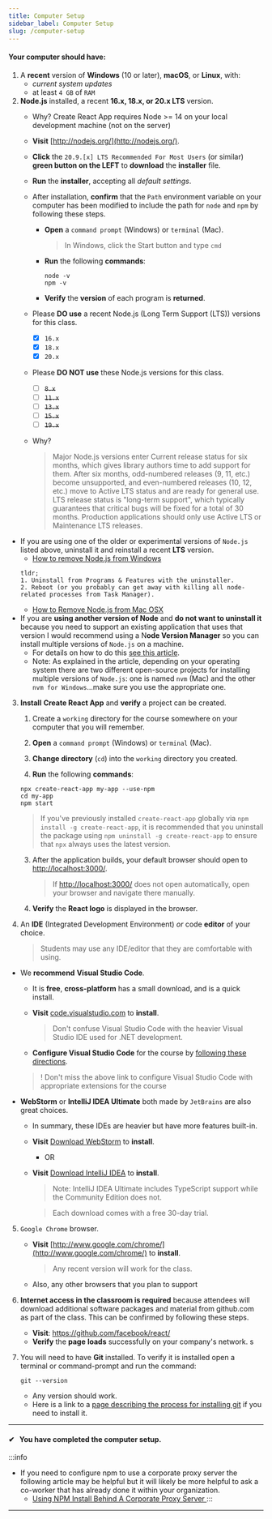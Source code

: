 ```yaml
---
title: Computer Setup
sidebar_label: Computer Setup
slug: /computer-setup
---
```


#### Your computer should have:

1. A **recent** version of **Windows** (10 or later), **macOS**, or **Linux**, with:
   - _current system updates_
   - at least `4 GB` of `RAM`
2. **Node.js** installed, a recent **16.x, 18.x, or 20.x LTS** version.
   - Why?  Create React App requires Node >= 14 on your local development machine (not on the server) 
   - **Visit** [http://nodejs.org/](http://nodejs.org/).
   - **Click** the `20.9.[x] LTS Recommended For Most Users` (or similar) **green button on the LEFT** to **download** the **installer** file.
   - **Run** the **installer**, accepting all _default_ _settings_.
   - After installation, **confirm** that the `Path` environment variable on your computer has been modified to include the path for `node` and `npm` by following these steps.
     - **Open** a `command prompt` (Windows) or `terminal` (Mac).
       > In Windows, click the Start button and type `cmd`
     - **Run** the following **commands**:
       ```shell
       node -v
       npm -v
       ```
     - **Verify** the **version** of each program is **returned**.
   - Please **DO use** a recent Node.js (Long Term Support (LTS)) versions for this class.
     - [x] `16.x`
     - [x] `18.x`
     - [x] `20.x`

   - Please **DO NOT use** these Node.js versions for this class.

     - [ ] ~~`8.x`~~
     - [ ] ~~`11.x`~~
     - [ ] ~~`13.x`~~
     - [ ] ~~`15.x`~~
     - [ ] ~~`19.x`~~

   - Why?

     > Major Node.js versions enter Current release status for six months, which gives library authors time to add support for them. After six months, odd-numbered releases (9, 11, etc.) become unsupported, and even-numbered releases (10, 12, etc.) move to Active LTS status and are ready for general use. LTS release status is "long-term support", which typically guarantees that critical bugs will be fixed for a total of 30 months. Production applications should only use Active LTS or Maintenance LTS releases.

- If you are using one of the older or experimental versions of `Node.js` listed above, uninstall it and reinstall a recent **LTS** version.
  - [How to remove Node.js from Windows](https://stackoverflow.com/a/20711410/48175)
  ```
  tldr;
  1. Uninstall from Programs & Features with the uninstaller.
  2. Reboot (or you probably can get away with killing all node-related processes from Task Manager).
  ```
  - [How to Remove Node.js from Mac OSX](https://stackabuse.com/how-to-uninstall-node-js-from-mac-osx/)
- If you are **using another version of Node** and **do not want to uninstall it** because you need to support an existing application that uses that version I would recommend using a N**ode Version Manager** so you can install multiple versions of `Node.js` on a machine.
  - For details on how to do this [see this article](https://www.sitepoint.com/quick-tip-multiple-versions-node-nvm/).
  - Note: As explained in the article, depending on your operating system there are two different open-source projects for installing multiple versions of `Node.js`: one is named `nvm` (Mac) and the other `nvm for Windows`...make sure you use the appropriate one.

3. **Install** **Create React App** and **verify** a project can be created.

   1. Create a `working` directory for the course somewhere on your computer that you will remember.
   2. **Open** a `command prompt` (Windows) or `terminal` (Mac).
   3. **Change directory** (`cd`) into the `working` directory you created.

   4. **Run** the following **commands**:

   ```shell
   npx create-react-app my-app --use-npm
   cd my-app
   npm start
   ```

   > If you've previously installed `create-react-app` globally via `npm install -g create-react-app`, it is recommended that you uninstall the package using `npm uninstall -g create-react-app` to ensure that `npx` always uses the latest version.

   3. After the application builds, your default browser should open to [http://localhost:3000/](http://localhost:3000/).

      > If [http://localhost:3000/](http://localhost:3000/) does not open automatically, open your browser and navigate there manually.

   4. **Verify** the **React logo** is displayed in the browser.

4. An **IDE** (Integrated Development Environment) _or_ code **editor** of your choice.

   > Students may use any IDE/editor that they are comfortable with using.

- We **recommend** **Visual Studio Code**.

  - It is **free**, **cross-platform** has a small download, and is a quick install.
  - **Visit** [code.visualstudio.com](https://code.visualstudio.com/) to **install**.

    > Don't confuse Visual Studio Code with the heavier Visual Studio IDE used for .NET development.

  -  **Configure Visual Studio Code** for the course by [following these directions](./00-VisualStudioCodeSetup.md).

  > ! Don't miss the above link to configure Visual Studio Code with appropriate extensions for the course

- **WebStorm** or **IntelliJ IDEA Ultimate** both made by `JetBrains` are also great choices.

  - In summary, these IDEs are heavier but have more features built-in.
  - **Visit** [Download WebStorm](https://www.jetbrains.com/webstorm/download/) to **install**.
    - OR
  - **Visit** [Download IntelliJ IDEA](https://www.jetbrains.com/idea/download/) to **install**.

    > Note: IntelliJ IDEA Ultimate includes TypeScript support while the Community Edition does not.

    > Each download comes with a free 30-day trial.

5. `Google Chrome` browser.
   - **Visit** [http://www.google.com/chrome/](http://www.google.com/chrome/) to **install**.
     > Any recent version will work for the class.
   - Also, any other browsers that you plan to support
6. **Internet access in the classroom is required** because attendees will download additional software packages and material from github.com as part of the class. This can be confirmed by following these steps.

   - **Visit**: https://github.com/facebook/react/
   - **Verify** the **page** **loads** successfully on your company's network.
     s

7. You will need to have **Git** installed. To verify it is installed open a terminal or command-prompt and run the command:
   ```
   git --version
   ```
   - Any version should work.
   - Here is a link to a [page describing the process for installing git](https://git-scm.com/book/en/v2/Getting-Started-Installing-Git) if you need to install it.

---

#### &#10004;&nbsp;&nbsp; You have completed the computer setup.

:::info

- If you need to configure npm to use a corporate proxy server the following article may be helpful but it will likely be more helpful to ask a co-worker that has already done it within your organization.
  - [Using NPM Install Behind A Corporate Proxy Server
    ](https://medium.com/@ogbemudiatimothy/using-npm-install-behind-a-corporate-proxy-server-db150c128899)
    :::

---